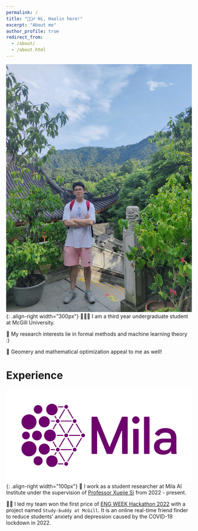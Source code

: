 ```yaml
---
permalink: /
title: "🙋🏻‍♂️ Hi, Haolin here!"
excerpt: "About me"
author_profile: true
redirect_from: 
  - /about/
  - /about.html
---
```


![shangtianzhu](/images/shangtianzhu.jpg){: .align-right width="300px"}
👨🏻‍💻 I am a third year undergraduate student at McGill University.

📝 My research interests lie in formal methods and machine learning theory :)

🧮 Geomery and mathematical optimization appeal to me as well!

# Experience

![mila](/images/Logo_Mila_horizontal.png){: .align-right width="100px"}
🔬 I work as a student researcher at Mila AI Institute under the supervision of [Professor Xuejie Si](https://www.cs.toronto.edu/~six/) from 2022 - present.

🐱‍💻 I led my team won the first price of [ENG WEEK Hackathon 2022](https://engweek.ca/) with a project named `Study-buddy at McGill`. It is an online real-time friend finder to reduce students’ anxiety and depression caused by the COVID-19 lockdown in 2022.


